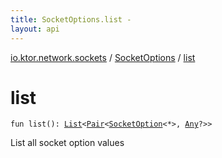 ```yaml
---
title: SocketOptions.list - 
layout: api
---
```


<div class='api-docs-breadcrumbs'><a href="../index.html">io.ktor.network.sockets</a> / <a href="index.html">SocketOptions</a> / <a href="./list.html">list</a></div>

# list

<div class="signature"><code><span class="keyword">fun </span><span class="identifier">list</span><span class="symbol">(</span><span class="symbol">)</span><span class="symbol">: </span><a href="https://kotlinlang.org/api/latest/jvm/stdlib/kotlin.collections/-list/index.html"><span class="identifier">List</span></a><span class="symbol">&lt;</span><a href="https://kotlinlang.org/api/latest/jvm/stdlib/kotlin/-pair/index.html"><span class="identifier">Pair</span></a><span class="symbol">&lt;</span><a href="http://docs.oracle.com/javase/6/docs/api/java/net/SocketOption.html"><span class="identifier">SocketOption</span></a><span class="symbol">&lt;</span><span class="identifier">*</span><span class="symbol">&gt;</span><span class="symbol">,</span>&nbsp;<a href="https://kotlinlang.org/api/latest/jvm/stdlib/kotlin/-any/index.html"><span class="identifier">Any</span></a><span class="symbol">?</span><span class="symbol">&gt;</span><span class="symbol">&gt;</span></code></div>

List all socket option values

